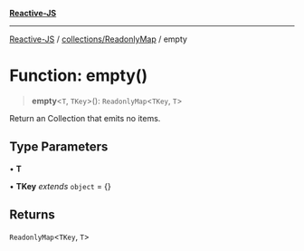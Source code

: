 [**Reactive-JS**](../../../README.md)

***

[Reactive-JS](../../../README.md) / [collections/ReadonlyMap](../README.md) / empty

# Function: empty()

> **empty**\<`T`, `TKey`\>(): `ReadonlyMap`\<`TKey`, `T`\>

Return an Collection that emits no items.

## Type Parameters

• **T**

• **TKey** *extends* `object` = \{\}

## Returns

`ReadonlyMap`\<`TKey`, `T`\>
